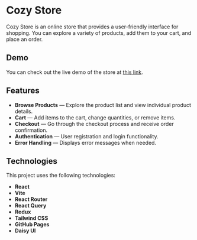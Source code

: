 # Cozy Store

Cozy Store is an online store that provides a user-friendly interface for shopping. You can explore a variety of products, add them to your cart, and place an order.

## Demo

You can check out the live demo of the store at [this link](https://jsnata.github.io/cozy-store/).

## Features

- **Browse Products** — Explore the product list and view individual product details.
- **Cart** — Add items to the cart, change quantities, or remove items.
- **Checkout** — Go through the checkout process and receive order confirmation.
- **Authentication** — User registration and login functionality.
- **Error Handling** — Displays error messages when needed.

## Technologies

This project uses the following technologies:

- **React**
- **Vite**
- **React Router**
- **React Query**
- **Redux**
- **Tailwind CSS**
- **GitHub Pages**
- **Daisy UI**
